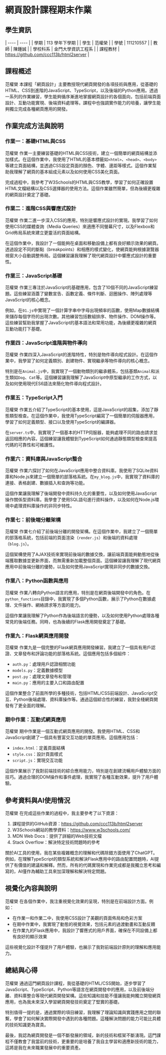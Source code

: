 # 網頁設計課程期末作業

## 學生資訊

| ---- | ---- |
| 學期 | 113 學年下學期 |
| 學生 | 范權榮 |
| 學號 | 111210557 |
| 教師 | 陳鍾誠 |
| 學校科系 | 金門大學資訊工程系 |
| 課程教材 | https://github.com/ccc113b/html2server |

## 課程概述
范權榮
本課程「網頁設計」主要教授現代網頁開發的各項技術與應用，從基礎的HTML、CSS到進階的JavaScript、TypeScript，以及後端的Python應用。透過一系列的作業練習，學生能夠循序漸進地掌握網頁設計的各個面向，包括前端頁面設計、互動功能實現、後端資料處理等。課程中也強調實作能力的培養，讓學生能夠獨立完成各種網頁應用的開發。

## 作業完成方法與說明

### 作業一：基礎HTML與CSS
范權榮
作業一主要練習基礎的HTML與CSS技術，建立一個簡單的網頁結構並添加樣式。在這個作業中，我使用了HTML的基本標籤如`<html>`、`<head>`、`<body>`等建立頁面結構，並透過CSS設定頁面的顏色、字體、邊距等樣式。這個作業幫助我理解了網頁的基本組成元素以及如何使用CSS美化頁面。

完成過程中，我參考了W3Schools的HTML與CSS教學，學習了如何正確設置HTML文檔結構以及CSS選擇器的使用方法。這個作業雖然簡單，但為後續更複雜的網頁設計奠定了基礎。

### 作業二：進階CSS與響應式設計
范權榮
作業二進一步深入CSS的應用，特別是響應式設計的實現。我學習了如何使用CSS的媒體查詢（Media Queries）來適應不同螢幕尺寸，以及Flexbox和Grid佈局系統來建立更靈活的頁面結構。

在這個作業中，我設計了一個能夠在桌面和移動設備上都有良好顯示效果的網頁。透過設定不同的斷點（breakpoints）和相應的樣式變化，使網頁能夠根據瀏覽器視窗大小自動調整佈局。這個練習讓我理解了現代網頁設計中響應式設計的重要性。

### 作業三：JavaScript基礎
范權榮
作業三專注於JavaScript的基礎應用，包含了10個不同的JavaScript練習題。這些練習涵蓋了變數宣告、函數定義、條件判斷、迴圈操作、陣列處理等JavaScript的核心概念。

例如，在`01.js`中實現了一個計算字串中字母出現頻率的函數，使用Map數據結構來儲存每個字符的出現次數。其他練習包括數組排序、物件操作、DOM操作等。這些練習幫助我掌握了JavaScript的基本語法和常用功能，為後續更複雜的網頁互動功能打下基礎。

### 作業四：JavaScript進階與物件導向
范權榮
作業四深入JavaScript的進階特性，特別是物件導向程式設計。在這個作業中，我學習了如何定義類別、創建物件、實現繼承等物件導向的核心概念。

特別是在`Animal.js`中，我實現了一個動物類別的繼承體系，包括基類`Animal`和派生類如`Dog`、`Cat`等。這個練習讓我理解了JavaScript中原型繼承的工作方式，以及如何使用現代ES6語法來簡化物件導向程式設計。

### 作業五：TypeScript入門
范權榮
作業五介紹了TypeScript的基本使用，這是JavaScript的超集，添加了靜態類型檢查。在這個作業中，我使用TypeScript編寫了一個簡單的伺服器應用，學習了如何定義類型、接口以及使用TypeScript的編譯器。

在`server.ts`中，我實現了一個基本的HTTP伺服器，能夠處理不同的路由請求並返回相應的內容。這個練習讓我體驗到TypeScript如何通過靜態類型檢查來提高代碼的可靠性和可維護性。

### 作業六：資料庫與JavaScript整合
范權榮
作業六探討了如何在JavaScript應用中整合資料庫。我使用了SQLite資料庫和Node.js來建立一個簡單的部落格系統。在`my_blog.js`中，我實現了資料庫的連接、表格創建、數據插入和查詢等功能。

這個作業讓我理解了後端開發中資料持久化的重要性，以及如何使用JavaScript操作關係型資料庫。我學會了使用SQL語句進行資料操作，以及如何在Node.js環境中處理資料庫操作的非同步特性。

### 作業七：前後端分離架構
范權榮
作業七介紹了前後端分離的開發架構。在這個作業中，我建立了一個簡單的部落格系統，包括前端的頁面渲染（`render.js`）和後端的資料處理（`blog.js`）。

這個架構使用了AJAX技術來實現前後端的數據交換，讓前端頁面能夠動態地從後端獲取數據並更新界面，而無需重新加載整個頁面。這個練習讓我理解了現代網頁應用中前後端分離的優勢，以及如何使用JavaScript實現非同步的數據交換。

### 作業八：Python函數與應用
范權榮
作業八轉向Python語言的應用，特別是在網頁後端開發中的角色。在`python_functions`目錄中，我實現了多個Python函數，展示了Python在數據處理、文件操作、網絡請求等方面的能力。

這個作業讓我理解了Python作為後端語言的優勢，以及如何使用Python處理各種常見的後端任務。同時，也為後續的Flask應用開發奠定了基礎。

### 作業九：Flask網頁應用開發
范權榮
作業九是一個完整的Flask網頁應用開發練習。我建立了一個具有用戶認證、文章發布和評論功能的部落格系統。這個應用包括多個組件：

- `auth.py`：處理用戶認證相關功能
- `models.py`：定義數據模型
- `post.py`：處理文章發布和管理
- `main.py`：應用的主要入口和路由配置

這個作業整合了前面所學的多種技術，包括HTML/CSS前端設計、JavaScript交互、Python後端處理、資料庫操作等。通過這個綜合性的練習，我對全棧網頁開發有了更全面的理解。

### 期中作業：互動式網頁應用
范權榮
期中作業是一個互動式網頁應用的開發。我使用HTML、CSS和JavaScript創建了一個具有豐富交互功能的單頁應用。這個應用包括：

- `index.html`：定義頁面結構
- `style.css`：設計頁面樣式
- `script.js`：實現交互功能

這個作業展示了我對前端技術的綜合應用能力，特別是在創建流暢用戶體驗方面的技巧。通過合理的DOM操作和事件處理，我實現了各種互動效果，提升了用戶體驗。

## 參考資料與AI使用情況
范權榮
在完成這些作業的過程中，我主要參考了以下資源：

1. 課程提供的GitHub資源：https://github.com/ccc113b/html2server
2. W3Schools網站的教學資料：https://www.w3schools.com/
3. MDN Web Docs：提供了詳細的Web技術文檔
4. Stack Overflow：解決特定技術問題時的參考

關於AI工具的使用，我在某些複雜概念的理解和代碼除錯方面使用了ChatGPT。例如，在理解TypeScript的類型系統和解決Flask應用中的路由配置問題時，AI提供了有價值的建議和解釋。然而，所有的代碼實現和作業完成都是我獨立思考和編寫的，AI僅作為輔助工具來加深理解和解決特定問題。

## 視覺化內容與說明
范權榮
在各個作業中，我注重視覺化效果的呈現，特別是在前端設計方面。例如：

- 在作業一和作業二中，我使用CSS設計了美觀的頁面佈局和色彩方案
- 在期中作業中，我實現了動態的視覺效果，包括元素的過渡動畫和互動反饋
- 在作業九的Flask應用中，我設計了響應式的用戶界面，確保在不同設備上都有良好的顯示效果

這些視覺化設計不僅提升了用戶體驗，也展示了我對前端設計原則的理解和應用能力。


## 總結與心得
范權榮
通過這門網頁設計課程，我從基礎的HTML/CSS開始，逐步學習了JavaScript、TypeScript、Python等語言在網頁開發中的應用，以及前後端分離、資料庫整合等現代網頁開發架構。這些知識和技能不僅讓我能夠獨立開發網頁應用，也為我未來深入學習網頁開發技術奠定了堅實的基礎。

特別值得一提的是，通過實際的項目練習，我理解了理論知識與實踐應用之間的聯繫，學會了如何解決實際開發中遇到的各種問題。這種解決問題的能力可能比具體的技術知識更為寶貴。

最後，我認為網頁開發是一個不斷發展的領域，新的技術和框架不斷湧現。這門課程不僅教會了我當前的技術，更重要的是培養了我自主學習和適應新技術的能力，這將是我在未來職業發展中的重要資產。
